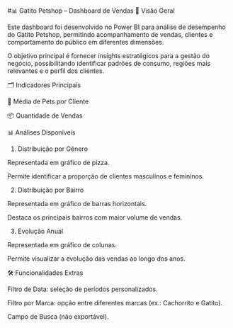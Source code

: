 #📊 Gatito Petshop – Dashboard de Vendas
📌 Visão Geral

Este dashboard foi desenvolvido no Power BI para análise de desempenho do Gatito Petshop, permitindo acompanhamento de vendas, clientes e comportamento do público em diferentes dimensões.

O objetivo principal é fornecer insights estratégicos para a gestão do negócio, possibilitando identificar padrões de consumo, regiões mais relevantes e o perfil dos clientes.

🗂️ Indicadores Principais

🐾 Média de Pets por Cliente

📦 Quantidade de Vendas

📊 Análises Disponíveis
1. Distribuição por Gênero

Representada em gráfico de pizza.

Permite identificar a proporção de clientes masculinos e femininos.

2. Distribuição por Bairro

Representada em gráfico de barras horizontais.

Destaca os principais bairros com maior volume de vendas.

3. Evolução Anual

Representada em gráfico de colunas.

Permite visualizar a evolução das vendas ao longo dos anos.

🛠️ Funcionalidades Extras

Filtro de Data: seleção de períodos personalizados.

Filtro por Marca: opção entre diferentes marcas (ex.: Cachorrito e Gatito).

Campo de Busca (não exportável).
